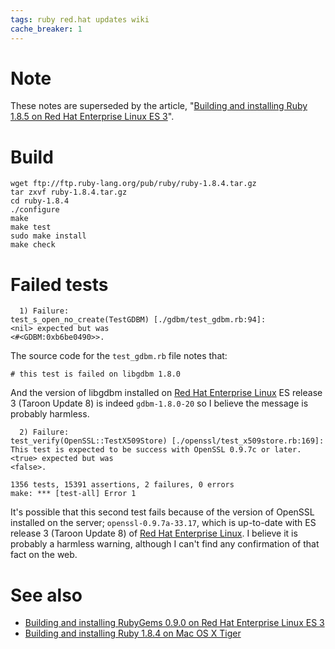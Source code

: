 ```yaml
---
tags: ruby red.hat updates wiki
cache_breaker: 1
---
```


# Note

These notes are superseded by the article, "[Building and installing Ruby 1.8.5 on Red Hat Enterprise Linux ES 3](/wiki/Building_and_installing_Ruby_1.8.5_on_Red_Hat_Enterprise_Linux_ES_3)".

# Build

    wget ftp://ftp.ruby-lang.org/pub/ruby/ruby-1.8.4.tar.gz
    tar zxvf ruby-1.8.4.tar.gz
    cd ruby-1.8.4
    ./configure
    make
    make test
    sudo make install
    make check

# Failed tests

      1) Failure:
    test_s_open_no_create(TestGDBM) [./gdbm/test_gdbm.rb:94]:
    <nil> expected but was
    <#<GDBM:0xb6be0490>>.

The source code for the `test_gdbm.rb` file notes that:

    # this test is failed on libgdbm 1.8.0

And the version of libgdbm installed on [Red Hat Enterprise Linux](/wiki/Red_Hat_Enterprise_Linux) ES release 3 (Taroon Update 8) is indeed `gdbm-1.8.0-20` so I believe the message is probably harmless.

      2) Failure:
    test_verify(OpenSSL::TestX509Store) [./openssl/test_x509store.rb:169]:
    This test is expected to be success with OpenSSL 0.9.7c or later.
    <true> expected but was
    <false>.

    1356 tests, 15391 assertions, 2 failures, 0 errors
    make: *** [test-all] Error 1

It's possible that this second test fails because of the version of OpenSSL installed on the server; `openssl-0.9.7a-33.17`, which is up-to-date with ES release 3 (Taroon Update 8) of [Red Hat Enterprise Linux](/wiki/Red_Hat_Enterprise_Linux). I believe it is probably a harmless warning, although I can't find any confirmation of that fact on the web.

# See also

-   [Building and installing RubyGems 0.9.0 on Red Hat Enterprise Linux ES 3](/wiki/Building_and_installing_RubyGems_0.9.0_on_Red_Hat_Enterprise_Linux_ES_3)
-   [Building and installing Ruby 1.8.4 on Mac OS X Tiger](/wiki/Building_and_installing_Ruby_1.8.4_on_Mac_OS_X_Tiger)
